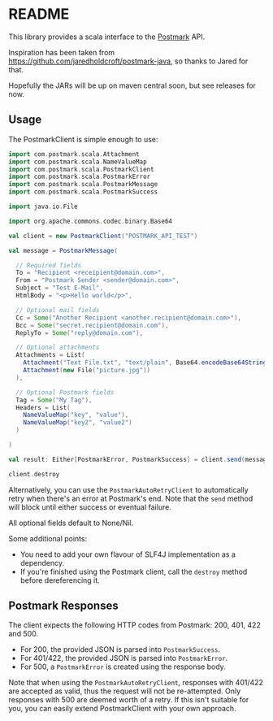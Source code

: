 README
======

This library provides a scala interface to the [Postmark](http://postmarkapp.com) API.

Inspiration has been taken from https://github.com/jaredholdcroft/postmark-java, so thanks to Jared for that.

Hopefully the JARs will be up on maven central soon, but see releases for now.

Usage
-----

The PostmarkClient is simple enough to use:

```scala
import com.postmark.scala.Attachment
import com.postmark.scala.NameValueMap
import com.postmark.scala.PostmarkClient
import com.postmark.scala.PostmarkError
import com.postmark.scala.PostmarkMessage
import com.postmark.scala.PostmarkSuccess

import java.io.File

import org.apache.commons.codec.binary.Base64

val client = new PostmarkClient("POSTMARK_API_TEST")

val message = PostmarkMessage(

  // Required fields
  To = "Recipient <receipient@domain.com>",
  From = "Postmark Sender <sender@domain.com>",
  Subject = "Test E-Mail",
  HtmlBody = "<p>Hello world</p>",

  // Optional mail fields
  Cc = Some("Another Recipient <another.recipient@domain.com>"),
  Bcc = Some("secret.recipient@domain.com"),
  ReplyTo = Some("reply@domain.com"),

  // Optional attachments
  Attachments = List(
    Attachment("Text File.txt", "text/plain", Base64.encodeBase64String("Hello world".getBytes)),
    Attachment(new File("picture.jpg"))
  ),

  // Optional Postmark fields
  Tag = Some("My Tag"),
  Headers = List(
    NameValueMap("key", "value"),
    NameValueMap("key2", "value2")
  )

)

val result: Either[PostmarkError, PostmarkSuccess] = client.send(message)

client.destroy
```

Alternatively, you can use the `PostmarkAutoRetryClient` to automatically retry when there's an error at Postmark's end.
Note that the `send` method will block until either success or eventual failure.

All optional fields default to None/Nil.

Some additional points:

* You need to add your own flavour of SLF4J implementation as a dependency.
* If you're finished using the Postmark client, call the `destroy` method before dereferencing it.

Postmark Responses
------------------

The client expects the following HTTP codes from Postmark: 200, 401, 422 and 500.

* For 200, the provided JSON is parsed into `PostmarkSuccess`.
* For 401/422, the provided JSON is parsed into `PostmarkError`.
* For 500, a `PostmarkError` is created using the response body.

Note that when using the `PostmarkAutoRetryClient`, responses with 401/422 are accepted as valid, thus the request will not be re-attempted.
Only responses with 500 are deemed worth of a retry. If this isn't suitable for you, you can easily extend PostmarkClient with your own approach.
